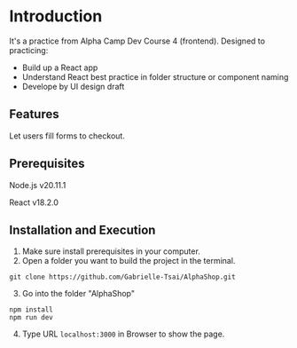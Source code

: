 # Introduction

It's a practice from Alpha Camp Dev Course 4 (frontend). Designed to practicing:
- Build up a React app
- Understand React best practice in folder structure or component naming
- Develope by UI design draft

## Features
Let users fill forms to checkout.

## Prerequisites
Node.js v20.11.1

React v18.2.0

## Installation and Execution
1. Make sure install prerequisites in your computer.
2. Open a folder you want to build the project in the terminal.
```
git clone https://github.com/Gabrielle-Tsai/AlphaShop.git
```
3. Go into the folder "AlphaShop"
```
npm install
npm run dev
```
4. Type URL <code>localhost:3000</code> in Browser to show the page.

